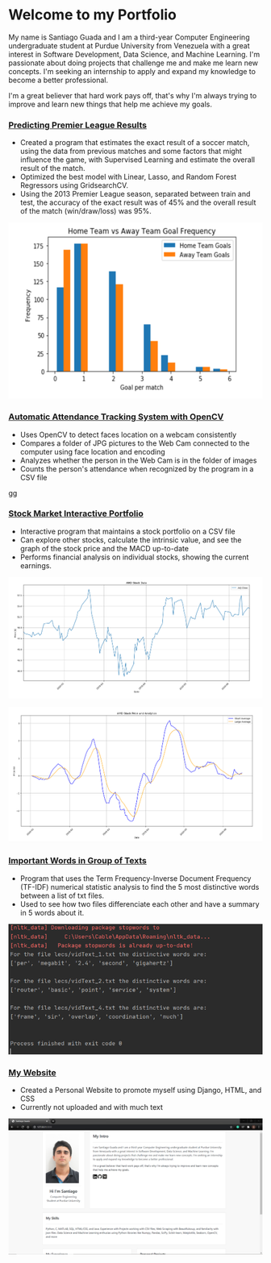 # Welcome to my Portfolio

My name is Santiago Guada and I am a third-year Computer Engineering undergraduate student at Purdue University from Venezuela with a great interest in Software Development, Data Science, and Machine Learning. I'm passionate about doing projects that challenge me and make me learn new concepts. I'm seeking an internship to apply and expand my knowledge to become a better professional.

I'm a great believer that hard work pays off, that's why I'm always trying to improve and learn new things that help me achieve my goals.

### [Predicting Premier League Results](https://github.com/sguadav/Predicting_soccer_results)

- Created a program that estimates the exact result of a soccer match, using the data from previous matches and some factors that might influence the game, with Supervised Learning and estimate the overall result of the match.
- Optimized the best model with Linear, Lasso, and Random Forest Regressors using GridsearchCV.
- Using the 2013 Premier League season, separated between train and test, the accuracy of the exact result was of 45% and the overall result of the match (win/draw/loss) was 95%.

<img src='images/goals_freq_per_team.PNG' height=350 class="center">

### [Automatic Attendance Tracking System with OpenCV](https://github.com/sguadav/Face_recognition)
- Uses OpenCV to detect faces location on a webcam consistently
- Compares a folder of JPG pictures to the Web Cam connected to the computer using face location and encoding
- Analyzes whether the person in the Web Cam is in the folder of images
- Counts the person's attendance when recognized by the program in a CSV file

gg

### [Stock Market Interactive Portfolio](https://github.com/sguadav/My_Stock_Portfolio)
- Interactive program that maintains a stock portfolio on a CSV file
- Can explore other stocks, calculate the intrinsic value, and see the graph of the stock price and the MACD up-to-date
- Performs financial analysis on individual stocks, showing the current earnings.

![Stock](images/stock_graph.PNG)

![Stock MACD](images/stock_macd.PNG)

### [Important Words in Group of Texts](https://github.com/sguadav/Distinctive_Words_Docs)
- Program that uses the Term Frequency-Inverse Document Frequency (TF-IDF) numerical statistic analysis to find the 5 most distinctive words between a list of txt files.
- Used to see how two files differenciate each other and have a summary in 5 words about it.

![Distinct Words](images/distinct_results.PNG)

### [My Website](https://github.com/sguadav/My_Website)
- Created a Personal Website to promote myself using Django, HTML, and CSS
- Currently not uploaded and with much text

![My Website](images/myWebsite_pic.PNG)

